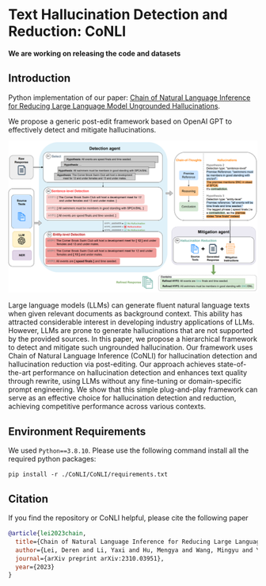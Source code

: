 # Text Hallucination Detection and Reduction: CoNLI

**We are working on releasing the code and datasets**

## Introduction
Python implementation of our paper: [Chain of Natural Language Inference for Reducing Large Language Model Ungrounded Hallucinations](https://arxiv.org/abs/2310.03951).

We propose a generic post-edit framework based on OpenAI GPT to effectively detect and mitigate hallucinations.
<p align="center"><img src="fig/CoNLI.png" width="850"/></p>

Large language models (LLMs) can generate fluent natural language texts when given relevant documents as background context. This ability has attracted considerable interest in developing industry applications of LLMs. However, LLMs are prone to generate hallucinations that are not supported by the provided sources. In this paper, we propose a hierarchical framework to detect and mitigate such ungrounded hallucination. Our framework uses Chain of Natural Language Inference (CoNLI) for hallucination detection and hallucination reduction via post-editing. Our approach achieves state-of-the-art performance on hallucination detection and enhances text quality through rewrite, using LLMs without any fine-tuning or domain-specific prompt engineering. We show that this simple plug-and-play framework can serve as an effective choice for hallucination detection and reduction, achieving competitive performance across various contexts.

## Environment Requirements
We used `Python==3.8.10`. Please use the following command install all the required python packages:
```
pip install -r ./CoNLI/CoNLI/requirements.txt
```


## Citation

If you find the repository or CoNLI helpful, please cite the following paper
```bibtex
@article{lei2023chain,
  title={Chain of Natural Language Inference for Reducing Large Language Model Ungrounded Hallucinations},
  author={Lei, Deren and Li, Yaxi and Hu, Mengya and Wang, Mingyu and Yun, Vincent and Ching, Emily and Kamal, Eslam and others},
  journal={arXiv preprint arXiv:2310.03951},
  year={2023}
}
```
